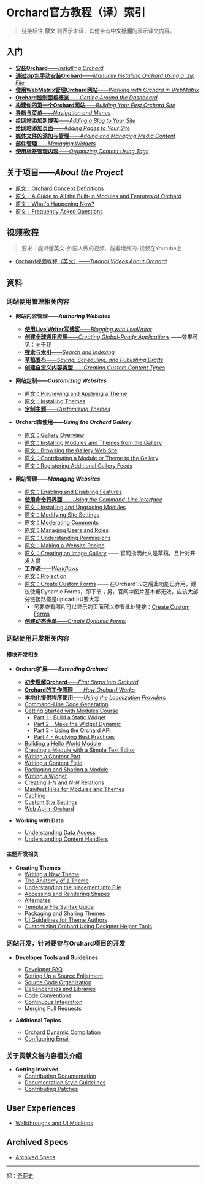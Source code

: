 <!--链接集合-->
[originhost]: http://docs.orchardproject.net/
[index]: http://www.shisujie.com/blog/OrchardIndex
[000]: http://www.shisujie.com
[001]: http://www.shisujie.com/blog/Installing-Orchard
[002]: http://www.shisujie.com/blog/Manually-installing-Orchard-zip-file
[003]: http://www.shisujie.com/blog/Working-with-Orchard-in-WebMatrix
[004]: http://www.shisujie.com/blog/Getting-around-the-dashboard
[005]: http://www.shisujie.com/blog/Getting-Started
[006]: http://www.shisujie.com/blog/Navigation-and-menus
[007]: http://www.shisujie.com/blog/Adding-a-Blog-to-Your-Site
[008]: http://www.shisujie.com/blog/Adding-Pages-to-Your-Site
[009]: http://www.shisujie.com/blog/Adding-and-managing-media-content
[010]: http://www.shisujie.com/blog/Managing-widgets
[011]: http://www.shisujie.com/blog/Organizing-content-with-tags
[012]: http://www.shisujie.com/blog/Blogging-with-LiveWriter
[013]: http://www.shisujie.com/blog/Creating-global-ready-applications
[014]: http://www.shisujie.com/blog/Search-and-indexing
[015]: http://www.shisujie.com/blog/Saving-scheduling-and-publishing-drafts
[016]: http://www.shisujie.com/blog/Creating-custom-content-types
[017]: http://docs.orchardproject.net/en/latest/Documentation/Previewing-and-applying-a-theme/
[018]: http://docs.orchardproject.net/en/latest/Documentation/Installing-themes/
[019]: http://www.shisujie.com/blog/Customizing-the-default-theme
[020]: http://docs.orchardproject.net/en/latest/Documentation/Enabling-and-disabling-features/
[021]: http://www.shisujie.com/blog/Using-the-command-line-interface
[022]: http://docs.orchardproject.net/en/latest/Documentation/Installing-and-upgrading-modules/
[023]: http://docs.orchardproject.net/en/latest/Documentation/Modifying-site-settings/
[024]: http://docs.orchardproject.net/en/latest/Documentation/Moderating-comments/
[025]: http://docs.orchardproject.net/en/latest/Documentation/Managing-users-and-roles/
[026]: http://docs.orchardproject.net/en/latest/Documentation/Understanding-permissions/
[027]: http://docs.orchardproject.net/en/latest/Documentation/Making-a-Web-Site-Recipe/
[028]: http://docs.orchardproject.net/en/latest/Documentation/Creating-an-image-gallery/
[029]: http://www.shisujie.com/blog/Workflows
[030]: http://docs.orchardproject.net/en/latest/Documentation/Projection/
[031]: http://docs.orchardproject.net/en/latest/Documentation/Creating-Custom-Forms/
[032]: https://github.com/ShiJess/OrchardDoc/blob/chinesedoc/docs/Documentation/Creating-Custom-Forms.markdown
[033]: http://www.shisujie.com/blog/Creating-Dynamic-Forms
[034]: http://docs.orchardproject.net/en/latest/Documentation/Gallery-overview/
[035]: http://docs.orchardproject.net/en/latest/Documentation/Installing-modules-and-themes-from-the-gallery/
[036]: http://docs.orchardproject.net/en/latest/Documentation/Browsing-the-gallery-web-site/
[037]: http://docs.orchardproject.net/en/latest/Documentation/Contributing-a-module-or-theme-to-the-gallery/
[038]: http://docs.orchardproject.net/en/latest/Documentation/Module-gallery-feeds/
[039]: http://docs.orchardproject.net/en/latest/Documentation/Basic-Orchard-Concepts/
[040]: http://docs.orchardproject.net/en/latest/Documentation/Builtin-Features/
[041]: http://docs.orchardproject.net/en/latest/Documentation/Feature-roadmap/
[042]: http://docs.orchardproject.net/en/latest/Documentation/Frequently-asked-questions/
[043]: http://www.shisujie.com/blog/First-steps-into-Orchard
[044]: http://www.shisujie.com/blog/How-Orchard-works
[045]: http://www.shisujie.com/blog/Using-the-localization-helpers

# Orchard官方教程（译）索引

> 链接标注 **原文** 则表示未译，其他带有**中文标题**的表示译文内容。

## 入门 ##

* [**安装Orchard**——*Installing Orchard*][001] 
* [**通过zip包手动安装Orchard**——*Manually Installing Orchard Using a .zip File*][002]
* [**使用WebMatrix管理Orchard网站**——*Working with Orchard in WebMatrix*][003]
* [**Orchard控制面板概览**——*Getting Around the Dashboard*][004]
* [**构建你的第一个Orchard网站**——*Building Your First Orchard Site*][005]
* [**导航与菜单**——*Navigation and Menus*][006]
* [**给网站添加新博客**——*Adding a Blog to Your Site*][007]
* [**给网站添加页面**——*Adding Pages to Your Site*][008]
* [**媒体文件的添加与管理**——*Adding and Managing Media Content*][009]
* [**部件管理**——*Managing Widgets*][010]
* [**使用标签管理内容**——*Organizing Content Using Tags*][011]

## 关于项目——_About the Project_ ##

* [原文：Orchard Concept Definitions][039]
* [原文：A Guide to All the Built-in Modules and Features of Orchard][040]
* [原文：What's Happening Now?][041]
* [原文：Frequently Asked Questions][042]

## 视频教程 ##

> 要求：能听懂英文-外国人做的视频、能看墙外的-视频在Youtube上

* [Orchard视频教程（英文）——*Tutorial Videos About Orchard*](http://docs.orchardproject.net/en/latest/Documentation/Orchard-TV/)

## 资料 ##

### 网站使用管理相关内容

* **网站内容管理——*Authoring Websites***  
    * [**使用Live Writer写博客**——*Blogging with LiveWriter*][012]
    * [**创建全球通用应用**——*Creating Global-Ready Applications*][013] ——效果可见：[关于我](http://www.shisujie.com/aboutme)
    * [**搜索与索引**——*Search and Indexing*][014]
    * [**草稿发布**——*Saving, Scheduling, and Publishing Drafts*][015]
    * [**创建自定义内容类型**——*Creating Custom Content Types*][016]


* **网站定制——*Customizing Websites***
    * [原文：Previewing and Applying a Theme][017]
    * [原文：Installing Themes][018]
    * [**定制主题**——*Customizing Themes*][019]

* **Orchard库使用——_Using the Orchard Gallery_**
    * [原文：Gallery Overview][034]
    * [原文：Installing Modules and Themes from the Gallery][035]
    * [原文：Browsing the Gallery Web Site][036]
    * [原文：Contributing a Module or Theme to the Gallery][037]
    * [原文：Registering Additional Gallery Feeds][038]

* **网站管理——_Managing Websites_**
    * [原文：Enabling and Disabling Features][020]
    * [**使用命令行界面**——*Using the Command-Line Interface*][021]
    * [原文：Installing and Upgrading Modules][022]
    * [原文：Modifying Site Settings][023]
    * [原文：Moderating Comments][024]
    * [原文：Managing Users and Roles][025]
    * [原文：Understanding Permissions][026]
    * [原文：Making a Website Recipe][027]
    * [原文：Creating an Image Gallery][028] —— 官网指明此文是草稿，且针对开发人员
    * [**工作流**——*Workflows*][029]
    * [原文：Projection][030]
    * [原文：Create Custom Forms][031] —— 在Orchard1.9之后此功能已弃用，建议使用Dynamic Forms，即下节；另，官网中图片基本都无效，应该大部分链接路径是upload中U要大写
        * 另要查看图片可以显示的页面可以查看此处链接：[Create Custom Forms][032]
    * [**创建动态表单**——*Create Dynamic Forms*][033]

<!--
    
### 部署相关内容

* **Hosting and Deploying Websites**
    * [Upgrading a Site to a New Version of Orchard](Documentation/Upgrading-a-site-to-a-new-version-of-Orchard)
    * [Optimizing Server Performance of Orchard Applications](Documentation/Optimizing-Performance-of-Orchard-with-Shared-Hosting)
    * [What's New for Windows Azure in Orchard 1.7.1](Documentation/Whats-new-for-Windows-Azure-in-Orchard-1-7-1)
    * [Deploying Orchard to Windows Azure](Documentation/Deploying-Orchard-to-Windows-Azure)
	* [Using Windows Azure Blob Storage](Documentation/Using-Windows-Azure-Blob-Storage)
	* [Using Windows Azure Cache](Documentation/Using-Windows-Azure-Cache)
    * [Running Orchard on Mono](Documentation/Running-Orchard-on-Mono)
    * [Setting Up a Multi-Tenant Orchard Site](Documentation/Setting-up-a-multi-tenant-Orchard-site)
    * [Setting Up a Machine Key](Documentation/Setting-up-a-machine-key)

-->

### 网站使用开发相关内容

#### 模块开发相关

* **Orchard扩展——_Extending Orchard_**
    * [**初步理解Orchard**——*First Steps into Orchard*][043]
    * [**Orchard的工作原理**——*How Orchard Works*][044]
    * [**本地化提供程序使用**——*Using the Localization Providers*][045]
    * [Command-Line Code Generation](Documentation/Command-line-scaffolding)
    * [Getting Started with Modules Course](Documentation/Getting-Started-with-Modules)
        * [Part 1 - Build a Static Widget](Documentation/Getting-Started-with-Modules-Part-1)
        * [Part 2 - Make the Widget Dynamic](Documentation/Getting-Started-with-Modules-Part-2)
        * [Part 3 - Using the Orchard API](Documentation/Getting-Started-with-Modules-Part-3)
        * [Part 4 - Applying Best Practices](Documentation/Getting-Started-with-Modules-Part-4)
    * [Building a Hello World Module](Documentation/Building-a-hello-world-module)
    * [Creating a Module with a Simple Text Editor](Documentation/Creating-a-module-with-a-simple-text-editor)
    * [Writing a Content Part](Documentation/Writing-a-content-part)
    * [Writing a Content Field](Documentation/Creating-a-custom-field-type)
    * [Packaging and Sharing a Module](Documentation/Packaging-and-sharing-a-module)
    * [Writing a Widget](Documentation/Writing-a-widget)
    * [Creating _1-N_ and _N-N_ Relations](Documentation/Creating-1-n-and-n-n-relations)
    * [Manifest Files for Modules and Themes](Documentation/Manifest-files)
    * [Caching](Documentation/Caching)
    * [Custom Site Settings](Documentation/Adding-custom-settings)
    * [Web Api in Orchard](Documentation/WebApi-In-Orchard)


* **Working with Data**
    * [Understanding Data Access](Documentation/Understanding-data-access)
    * [Understanding Content Handlers](Documentation/Understanding-content-handlers)
<!-- ** [Understanding Content Drivers](Documentation/Understanding-content-drivers) (TBD) -->

#### 主题开发相关

* **Creating Themes**
    * [Writing a New Theme](Documentation/Writing-a-new-theme)
    * [The Anatomy of a Theme](Documentation/Anatomy-of-a-theme)
    * [Understanding the placement.info File](Documentation/Understanding-placement-info)
    * [Accessing and Rendering Shapes](Documentation/Accessing-and-rendering-shapes)
    * [Alternates](Documentation/Alternates)
    * [Template File Syntax Guide](Documentation/Template-file-syntax-guide)
    * [Packaging and Sharing Themes](Documentation/Packaging-and-sharing-themes)
    * [UI Guidelines for Theme Authors](Documentation/UI-guidelines-for-theme-authors)
    * [Customizing Orchard Using Designer Helper Tools](Documentation/Customizing-Orchard-using-Designer-Helper-Tools)


### 网站开发，针对要参与Orchard项目的开发

* **Developer Tools and Guidelines**
    * [Developer FAQ](Documentation/Developer-FAQ)
    * [Setting Up a Source Enlistment](Documentation/Setting-up-a-source-enlistment)
    * [Source Code Organization](Documentation/Source-code-organization)
    * [Dependencies and Libraries](Documentation/Orchard-dependencies-and-libraries)
    * [Code Conventions](Documentation/Code-conventions)
    * [Continuous Integration](Documentation/Continuous-integration)
    * [Merging Pull Requests](Documentation/Merging-Pull-Requests)

* **Additional Topics**
    * [Orchard Dynamic Compilation](Documentation/Orchard-module-loader-and-dynamic-compilation)
    * [Configuring Email](Documentation/Configuring-email)


### 关于贡献文档内容相关介绍

* **Getting Involved**
    * [Contributing Documentation](Documentation/Contributing-documentation)
    * [Documentation Style Guidelines](Documentation/Documentation-Style-Guidelines)
    * [Contributing Patches](Documentation/Contributing-patches)

## User Experiences ##
* [Walkthroughs and UI Mockups](Documentation/Walkthroughs)

## Archived Specs ##

* [Archived Specs](Documentation/Archived-specs)

***
掘：[奇葩史][000]